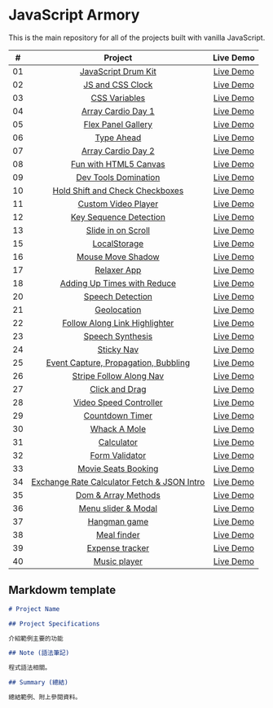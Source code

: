 ﻿# JavaScript Armory

This is the main repository for all of the projects built with vanilla JavaScript.

|  #  |                                                              Project                                                              |                                         Live Demo                                          |
| :-: | :-------------------------------------------------------------------------------------------------------------------------------: | :----------------------------------------------------------------------------------------: |
| 01  |               [JavaScript Drum Kit](https://github.com/moonydog12/JavaScript-Armory/tree/main/JavaScript-Drum-Kit)                |      [Live Demo](https://moonydog12.github.io/JavaScript-Armory/JavaScript-Drum-Kit/)      |
| 02  |                  [JS and CSS Clock](https://github.com/moonydog12/JavaScript-Armory/tree/main/JS-and-CSS-Clock)                   |        [Live Demo](https://moonydog12.github.io/JavaScript-Armory/JS-and-CSS-Clock)        |
| 03  |                     [CSS Variables](https://github.com/moonydog12/JavaScript-Armory/tree/main/CSS-Variables)                      |         [Live Demo](https://moonydog12.github.io/JavaScript-Armory/CSS-Variables/)         |
| 04  |                 [Array Cardio Day 1](https://github.com/moonydog12/JavaScript-Armory/tree/main/Array-Cardio-Day1)                 |       [Live Demo](https://moonydog12.github.io/JavaScript-Armory/Array-Cardio-Day1/)       |
| 05  |                [Flex Panel Gallery](https://github.com/moonydog12/JavaScript-Armory/tree/main/Flex-Panel-Gallery)                 |      [Live Demo](https://moonydog12.github.io/JavaScript-Armory/Flex-Panel-Gallery/)       |
| 06  |                        [Type Ahead](https://github.com/moonydog12/JavaScript-Armory/tree/main/Type-Ahead)                         |          [Live Demo](https://moonydog12.github.io/JavaScript-Armory/Type-Ahead/)           |
| 07  |                [Array Cardio Day 2](https://github.com/moonydog12/JavaScript-Armory/tree/main/Array-Cardio-Day-2)                 |      [Live Demo](https://moonydog12.github.io/JavaScript-Armory/Array-Cardio-Day-2/)       |
| 08  |             [Fun with HTML5 Canvas](https://github.com/moonydog12/JavaScript-Armory/tree/main/Fun-with-HTML5-Canvas)              |     [Live Demo](https://moonydog12.github.io/JavaScript-Armory/Fun-with-HTML5-Canvas/)     |
| 09  |              [Dev Tools Domination](https://github.com/moonydog12/JavaScript-Armory/tree/main/Dev-Tools-Domination)               |     [Live Demo](https://moonydog12.github.io/JavaScript-Armory/Dev-Tools-Domination/)      |
| 10  |              [Hold Shift and Check Checkboxes](https://github.com/moonydog12/JavaScript-Armory/tree/main/Hold-shift)              |          [Live Demo](https://moonydog12.github.io/JavaScript-Armory/Hold-shift/)           |
| 11  |               [Custom Video Player](https://github.com/moonydog12/JavaScript-Armory/tree/main/Custom-Video-Player)                |      [Live Demo](https://moonydog12.github.io/JavaScript-Armory/Custom-Video-Player/)      |
| 12  |            [Key Sequence Detection](https://github.com/moonydog12/JavaScript-Armory/tree/main/Key-Sequence-Detection)             |    [Live Demo](https://moonydog12.github.io/JavaScript-Armory/Key-Sequence-Detection/)     |
| 13  |                [Slide in on Scroll](https://github.com/moonydog12/JavaScript-Armory/tree/main/Slide-in-on-Scroll)                 |      [Live Demo](https://moonydog12.github.io/JavaScript-Armory/Slide-in-on-Scroll/)       |
| 15  |                      [LocalStorage](https://github.com/moonydog12/JavaScript-Armory/tree/main/LocalStorage)                       |         [Live Demo](https://moonydog12.github.io/JavaScript-Armory/LocalStorage/)          |
| 16  |                 [Mouse Move Shadow](https://github.com/moonydog12/JavaScript-Armory/tree/main/Mouse-Move-Shadow)                  |       [Live Demo](https://moonydog12.github.io/JavaScript-Armory/Mouse-Move-Shadow/)       |
| 17  |                  [Relaxer App](https://github.com/moonydog12/JavaScript-Armory/tree/main/Sort-Without-Articles)                   |     [Live Demo](https://moonydog12.github.io/JavaScript-Armory/Sort-Without-Articles/)     |
| 18  |       [Adding Up Times with Reduce](https://github.com/moonydog12/JavaScript-Armory/tree/main/Adding-Up-Times-with-Reduce)        |  [Live Demo](https://moonydog12.github.io/JavaScript-Armory/Adding-Up-Times-with-Reduce/)  |
| 20  |                  [Speech Detection](https://github.com/moonydog12/JavaScript-Armory/tree/main/Speech-Detection)                   |       [Live Demo](https://moonydog12.github.io/JavaScript-Armory/Speech-Detection/)        |
| 21  |                       [Geolocation](https://github.com/moonydog12/JavaScript-Armory/tree/main/Geolocation)                        |          [Live Demo](https://moonydog12.github.io/JavaScript-Armory/Geolocation/)          |
| 22  |     [Follow Along Link Highlighter](https://github.com/moonydog12/JavaScript-Armory/tree/main/Follow-Along-Link-Highlighter)      | [Live Demo](https://moonydog12.github.io/JavaScript-Armory/Follow-Along-Link-Highlighter/) |
| 23  |                  [Speech Synthesis](https://github.com/moonydog12/JavaScript-Armory/tree/main/Speech-Synthesis)                   |       [Live Demo](https://moonydog12.github.io/JavaScript-Armory/Speech-Synthesis/)        |
| 24  |                        [Sticky Nav](https://github.com/moonydog12/JavaScript-Armory/tree/main/Sticky-Nav)                         |          [Live Demo](https://moonydog12.github.io/JavaScript-Armory/Sticky-Nav/)           |
| 25  |               [Event Capture, Propagation, Bubbling](https://github.com/moonydog12/JavaScript-Armory/tree/main/EPB)               |              [Live Demo](https://moonydog12.github.io/JavaScript-Armory/EPB/)              |
| 26  |           [Stripe Follow Along Nav](https://github.com/moonydog12/JavaScript-Armory/tree/main/Stripe-Follow-Along-Nav)            |    [Live Demo](https://moonydog12.github.io/JavaScript-Armory/Stripe-Follow-Along-Nav/)    |
| 27  |                    [Click and Drag](https://github.com/moonydog12/JavaScript-Armory/tree/main/Click-and-Drag)                     |        [Live Demo](https://moonydog12.github.io/JavaScript-Armory/Click-and-Drag/)         |
| 28  |            [Video Speed Controller](https://github.com/moonydog12/JavaScript-Armory/tree/main/Video-Speed-Controller)             |    [Live Demo](https://moonydog12.github.io/JavaScript-Armory/Video-Speed-Controller/)     |
| 29  |                   [Countdown Timer](https://github.com/moonydog12/JavaScript-Armory/tree/main/Countdown-Timer)                    |        [Live Demo](https://moonydog12.github.io/JavaScript-Armory/Countdown-Timer/)        |
| 30  |                      [Whack A Mole](https://github.com/moonydog12/JavaScript-Armory/tree/main/Whack-A-Mole)                       |         [Live Demo](https://moonydog12.github.io/JavaScript-Armory/Whack-A-Mole/)          |
| 31  |                        [Calculator](https://github.com/moonydog12/JavaScript-Armory/tree/main/Calculator)                         |          [Live Demo](https://moonydog12.github.io/JavaScript-Armory/Calculator/)           |
| 32  |                    [Form Validator](https://github.com/moonydog12/JavaScript-Armory/tree/main/Form-Validator)                     |        [Live Demo](https://moonydog12.github.io/JavaScript-Armory/Form-Validator/)         |
| 33  |               [Movie Seats Booking](https://github.com/moonydog12/JavaScript-Armory/tree/main/Movie-Seats-Booking)                |      [Live Demo](https://moonydog12.github.io/JavaScript-Armory/Movie-Seats-Booking/)      |
| 34  | [Exchange Rate Calculator Fetch & JSON Intro](https://github.com/moonydog12/JavaScript-Armory/tree/main/Exchange-Rate-Calculator) |   [Live Demo](https://moonydog12.github.io/JavaScript-Armory/Exchange-Rate-Calculator/)    |
| 35  |                [Dom & Array Methods](https://github.com/moonydog12/JavaScript-Armory/tree/main/DOM-Array-Methods)                 |       [Live Demo](https://moonydog12.github.io/JavaScript-Armory/DOM-Array-Methods/)       |
| 36  |               [Menu slider & Modal](https://github.com/moonydog12/JavaScript-Armory/tree/main/Menu-Slider-&-Modal)                |      [Live Demo](https://moonydog12.github.io/JavaScript-Armory/Menu-Slider-&-Modal/)      |
| 37  |                         [Hangman game](https://github.com/moonydog12/JavaScript-Armory/tree/main/Hangman)                         |            [Live Demo](https://moonydog12.github.io/JavaScript-Armory/Hangman/)            |
| 38  |                       [Meal finder](https://github.com/moonydog12/JavaScript-Armory/tree/main/Meal-Finder/)                       |          [Live Demo](https://moonydog12.github.io/JavaScript-Armory/Meal-Finder/)          |
| 39  |                   [Expense tracker](https://github.com/moonydog12/JavaScript-Armory/tree/main/Expense-Tracker/)                   |        [Live Demo](https://moonydog12.github.io/JavaScript-Armory/Expense-Tracker/)        |
| 40  |                      [Music player](https://github.com/moonydog12/JavaScript-Armory/tree/main/Music-Player/)                      |         [Live Demo](https://moonydog12.github.io/JavaScript-Armory/Music-Player/)          |

## Markdowm template

```markdown
# Project Name

## Project Specifications

介紹範例主要的功能

## Note (語法筆記)

程式語法相關。

## Summary (總結)

總結範例、附上參閱資料。
```

